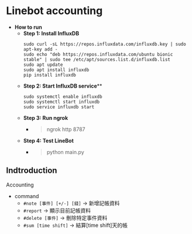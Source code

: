 # Linebot accounting

* **How to run**
    * **Step 1: Install InfluxDB**
        ```
        sudo curl -sL https://repos.influxdata.com/influxdb.key | sudo apt-key add -
        sudo echo "deb https://repos.influxdata.com/ubuntu bionic stable" | sudo tee /etc/apt/sources.list.d/influxdb.list
        sudo apt update
        sudo apt install influxdb
        pip install influxdb
        ```
    * **Step 2: Start InfluxDB service****
      ```
      sudo systemctl enable influxdb
      sudo systemctl start influxdb
      sudo service influxdb start
      ```
    * **Step 3: Run ngrok**
        * > ngrok http 8787
    * **Step 4: Test LineBot**
        * > python main.py

## Indtroduction
Accounting
- command
  - `#note [事件] [+/-] [錢]`   -> 新增記帳資料
  - `#report`                  -> 顯示目前記帳資料
  - `#delete [事件]`           -> 刪除特定事件資料
  - `#sum [time shift]`        -> 結算[time shift]天的帳


